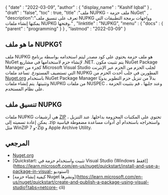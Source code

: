{
  "date" : "2022-03-09",
  "author" : {
    "display_name" : "Kashif Iqbal"
} ,
  "draft" : "false",
  "toc" : true,
  "title" :"ملف NUPKG - ملف حزمة NuGet" ,
  "description":"تعرف على تنسيق ملف NUPKG وواجهات برمجة التطبيقات التي يمكنها إنشاء ملفات NUPKG وفتحها." ,
  "linktitle" : "NUPKG",
  "menu" : {
    "docs" : {
      "parent" : "programming"
}
} ,
  "lastmod" : "2022-03-09"
}

## ما هو ملف NUPKG؟

ملف NUPKG هو ملف حزمة يحتوي على كود مصدر ليتم استخدامه بواسطة برنامج NuGet لإنشاء حزم لاستخدامها في مشاريع .NET. يتم تثبيت مكون NuGet Package Manager كجزء من Microsoft Visual Studio لجلب الحزم من الحزم عبر الإنترنت التي تستضيف المستودع. تساعد ملفات NUPKG المطورين في جلب أحدث الحزم من [Nuget.org](https://nuget.org) باستخدام NuGet Package Manager بدلاً من تنزيل حزم التطوير يدويًا وتثبيتها. يتم إنشاء ملفات NUPKG من ملفات NUSPEC ، وعند جلبها ، قم بتثبيت الحزمة على نظام المستخدم.

## تنسيق ملف NUPKG

ملفات NUPKG هي أرشيفات [ZIP](/ar/compression/zip/) تحتوي على المكتبات المحزومة بداخلها. عند التنزيل ، يمكن إعادة تسميته إلى .zip واستخراجه باستخدام أي أدوات مساعدة مضغوطة قياسية مثل WinZIP و 7-Zip و Apple Archive Utility.

## المرجعي

* [Nuget.org](https://nuget.org)
* [Quickstart: تثبيت واستخدام حزمة في Visual Studio (Windows فقط)](https://learn.microsoft.com/en-us/nuget/quickstart/install-and-use-a-package-in-visual- استوديو)
* [كيفية إنشاء حزمة Nuget ونشرها](https://learn.microsoft.com/en-us/nuget/quickstart/create-and-publish-a-package-using-visual-studio؟tabs=netcore- cli)

